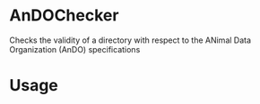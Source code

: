 # AnDOChecker
Checks the validity of a directory with respect to the ANimal Data Organization (AnDO) specifications 
# Usage

